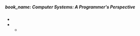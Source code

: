 ##### book_name: Computer Systems: A Programmer's Perspective
*   [A Tour of Computer Systems]:https://github.com/acmerfight/study_notes/blob/master/book_notes/csapp.md#a-tour-of-computer-systems
*   [Representing and Manipulating Information]:https://github.com/acmerfight/study_notes/blob/master/book_notes/csapp.md#representing-and-manipulating-information
    *   [Information Storage]:https://github.com/acmerfight/study_notes/blob/master/book_notes/csapp.md#information-storage
